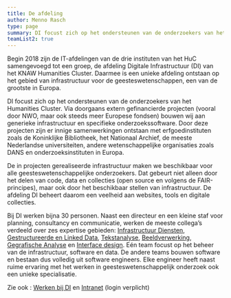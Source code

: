 ```yaml
---
title: De afdeling
author: Menno Rasch
type: page
summary: DI focust zich op het ondersteunen van de onderzoekers van het Humanities Cluster. Bij DI werken bijna 30 personen.
teamList2: true
---
```

Begin 2018 zijn de IT-afdelingen van de drie instituten van het HuC samengevoegd tot een groep, de afdeling Digitale Infrastructuur (DI) van het KNAW Humanities Cluster. Daarmee is een unieke afdeling ontstaan op het gebied van infrastructuur voor de geesteswetenschappen, een van de grootste in Europa.

DI focust zich op het ondersteunen van de onderzoekers van het Humanities Cluster. Via doorgaans extern gefinancierde projecten (vooral door NWO, maar ook steeds meer Europese fondsen) bouwen wij aan generieke infrastructuur en specifieke onderzoekssoftware. Door deze projecten zijn er innige samenwerkingen ontstaan met erfgoedinstituten zoals de Koninklijke Bibliotheek, het Nationaal Archief, de meeste Nederlandse universiteiten, andere wetenschappelijke organisaties zoals DANS en onderzoeksinstituten in Europa.

De in projecten gerealiseerde infrastructuur maken we beschikbaar voor alle geesteswetenschappelijke onderzoekers. Dat gebeurt niet alleen door het delen van code, data en collecties (open source en volgens de FAIR-principes), maar ook door het beschikbaar stellen van infrastructuur. De afdeling DI beheert daarom een veelheid aan websites, tools en digitale collecties.

Bij DI werken bijna 30 personen. Naast een directeur en een kleine staf voor planning, consultancy en communicatie, werken de meeste collega’s verdeeld over zes expertise gebieden: [Infrastructuur Diensten](infrastructuur-diensten-nl.html), [Gestructureerde en Linked Data](gestructureerde-data-nl.html.html), [Tekstanalyse](tekstanalyse-nl.html), [Beeldverwerking](beeldverwerking-nl.html), [Gegrafische Analyse](geografische-analyse-nl.html) en [Interface design](interface-design-nl.html). Eén team focust op het beheer van de infrastructuur, software en data. De andere teams bouwen software en bestaan dus volledig uit software engineers. Elke engineer heeft naast ruime ervaring met het werken in geesteswetenschappelijk onderzoek ook een unieke specialisatie.

Zie ook : [Werken bij DI](werken-bij-di-nl.html) en [Intranet](https://intranet.huc.knaw.nl/nl/digitale-infrastructuur-0) (login verplicht)
